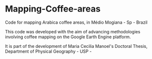 # Mapping-Coffee-areas
 Code for mapping Arabica coffee areas, in Médio Mogiana - Sp - Brazil

This code was developed with the aim of advancing methodologies involving coffee mapping on the Google Earth Engine platform.

It is part of the development of Maria Cecilia Manoel's Doctoral Thesis, Department of Physical Geography - USP -
